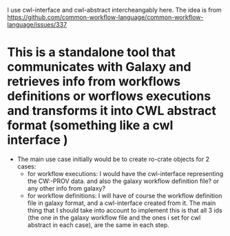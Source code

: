 I use cwl-interface and cwl-abstract intercheangably here.
The idea is from https://github.com/common-workflow-language/common-workflow-language/issues/337

# This is a standalone tool that communicates with Galaxy and retrieves info from workflows definitions or worflows executions and transforms it into CWL abstract format (something like a cwl interface )


- The main use case initially would be to create ro-crate objects for 2 cases:
    - for workflow executions: I would have the cwl-interface representing the CW:-PROV data. and also the galaxy workflow definition file? or any other info from galaxy?
    - for workflow definitions: I will have of course the workflow definition file in galaxy format, and a cwl-interface created from it.
The main thing that I should take into account to implement this is that all 3 ids (the one in the galaxy workflow file and the ones i set for cwl abstract in each case), are the same in each step.
